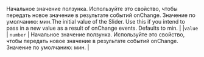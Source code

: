 <span data-ttu-id="9e376-p103">Начальное значение ползунка. Используйте это свойство, чтобы передать новое значение в результате событий onChange. Значение по умолчанию: мин.</span><span class="sxs-lookup"><span data-stu-id="9e376-p103">The initial value of the Slider. Use this if you intend to pass in a new value as a result of onChange events. Defaults to min.</span></span> |
|`value`      | `number` | Начальное значение ползунка. Используйте это свойство, чтобы передать новое значение в результате событий onChange. Значение по умолчанию: мин. |






